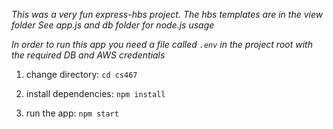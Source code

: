 _This was a very fun express-hbs project. The hbs templates are in the view folder_
_See app.js and db folder for node.js usage_

_In order to run this app you need a file called `.env` in the project root with the required DB and AWS credentials_

   1. change directory: `cd cs467`

   2. install dependencies: `npm install`

   3. run the app: `npm start`
